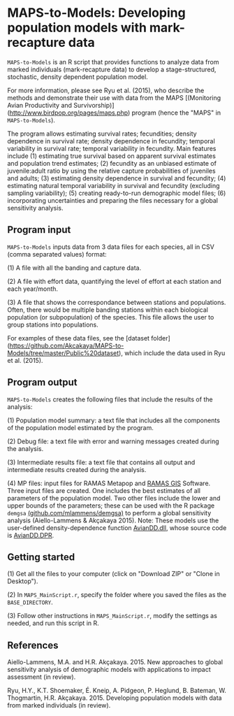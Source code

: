 # MAPS-to-Models: Developing population models with mark-recapture data

`MAPS-to-Models` is an R script that provides functions to analyze data from marked individuals (mark-recapture data) to develop a stage-structured, stochastic, density dependent population model.

For more information, please see Ryu et al. (2015), who describe the methods and demonstrate their use with data from the MAPS [(Monitoring Avian Productivity and Survivorship)] (http://www.birdpop.org/pages/maps.php) program (hence the "MAPS" in `MAPS-to-Models`).

The program allows estimating survival rates; fecundities; density dependence in survival rate; density dependence in fecundity; temporal variability in survival rate; temporal variability in fecundity.  Main features include (1) estimating true survival based on apparent survival estimates and population trend estimates; (2) fecundity as an unbiased estimate of juvenile:adult ratio by using the relative capture probabilities of juveniles and adults; (3) estimating density dependence in survival and fecundity; (4) estimating natural temporal variability in survival and fecundity (excluding sampling variability); (5) creating ready-to-run demographic model files; (6) incorporating uncertainties and preparing the files necessary for a global sensitivity analysis.

## Program input
`MAPS-to-Models` inputs data from 3 data files for each species, all in CSV (comma separated values) format:

(1) A file with all the banding and capture data.

(2) A file with effort data, quantifying the level of effort at each station and each year/month.

(3) A file that shows the correspondance between stations and populations. Often, there would be multiple banding stations within each biological population (or subpopulation) of the species.  This file allows the user to group stations into populations.

For examples of these data files, see the [dataset folder] (https://github.com/Akcakaya/MAPS-to-Models/tree/master/Public%20dataset), which include the data used in Ryu et al. (2015).

## Program output
`MAPS-to-Models` creates the following files that include the results of the analysis:

(1) Population model summary: a text file that includes all the components of the population model estimated by the program.

(2) Debug file: a text file with error and warning messages created during the analysis.

(3) Intermediate results file: a text file that contains all output and intermediate results created during the analysis.

(4) MP files: input files for RAMAS Metapop and [RAMAS GIS](http://ramas.com/software.htm) Software.  Three input files are created.  One includes the best estimates of all parameters of the population model.  Two other files include the lower and upper bounds of the parameters; these can be used with the R package `demgsa` [(github.com/mlammens/demgsa)](https://github.com/mlammens/demgsa) to perform a global sensitivity analysis (Aiello-Lammens & Akçakaya 2015). Note: These models use the user-defined density-dependence function [AvianDD.dll](https://github.com/Akcakaya/MAPS-to-Models/blob/master/AvianDD.dll), whose source code is [AvianDD.DPR](https://github.com/Akcakaya/MAPS-to-Models/blob/master/AvianDD.DPR).

## Getting started

(1) Get all the files to your computer (click on "Download ZIP" or "Clone in Desktop").

(2) In `MAPS_MainScript.r`, specify the folder where you saved the files as the `BASE_DIRECTORY`.

(3) Follow other instructions in `MAPS_MainScript.r`, modify the settings as needed, and run this script in R.

## References
Aiello-Lammens, M.A. and H.R. Akçakaya. 2015. New approaches to global sensitivity analysis of demographic models with applications to impact assessment (in review).

Ryu, H.Y., K.T. Shoemaker, É. Kneip, A. Pidgeon, P. Heglund, B. Bateman, W. Thogmartin, H.R. Akçakaya. 2015.  Developing population models with data from marked individuals (in review).

